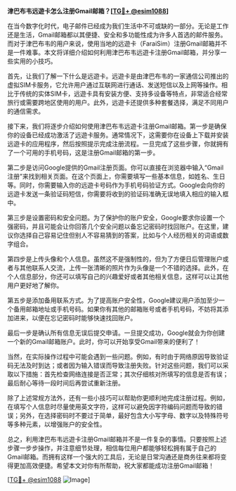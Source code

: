 **津巴布韦远遊卡怎么注册Gmail邮箱？[[TG💪+ @esim1088](https://t.me/s/esim1088)]**

在当今数字化时代，电子邮件已经成为我们生活中不可或缺的一部分。无论是工作还是生活，Gmail邮箱都以其便捷、安全和多功能性成为许多人首选的邮件服务。而对于津巴布韦的用户来说，使用当地的远遊卡（FaraiSim）注册Gmail邮箱并不是一件难事。本文将详细介绍如何利用津巴布韦远遊卡注册Gmail邮箱，并分享一些实用的小技巧。

首先，让我们了解一下什么是远遊卡。远遊卡是由津巴布韦的一家通信公司推出的虚拟SIM卡服务，它允许用户通过互联网进行通话、发送短信以及上网等操作。相比于传统的实体SIM卡，远遊卡具有安装方便、支持多设备等特点，非常适合经常旅行或需要跨地区使用的用户。此外，远遊卡还提供多种套餐选择，满足不同用户的通信需求。

接下来，我们将逐步介绍如何使用津巴布韦远遊卡注册Gmail邮箱。第一步是确保你的设备已经成功激活了远遊卡服务。通常情况下，这需要你在设备上下载并安装远遊卡的应用程序，然后按照提示完成注册流程。一旦完成了这些步骤，你就拥有了一个可用的手机号码，这是注册Gmail邮箱的第一步。

第二步是访问Google提供的Gmail注册页面。你可以直接在浏览器中输入“Gmail注册”来找到相关页面。在这个页面上，你需要填写一些基本信息，如姓名、生日等。同时，你需要输入你的远遊卡号码作为手机号码验证方式。Google会向你的远遊卡发送一条验证码短信，你需要将收到的验证码准确无误地填入相应的输入框中。

第三步是设置密码和安全问题。为了保护你的账户安全，Google要求你设置一个强密码，并且可能会让你回答几个安全问题以备忘记密码时找回账户。在这里，建议你选择自己容易记住但别人不容易猜到的答案，比如与个人经历相关的词语或数字组合。

第四步是上传头像和个人信息。虽然这不是强制性的，但为了方便日后管理账户或者与其他联系人交流，上传一张清晰的照片作为头像是一个不错的选择。此外，在个人信息部分，你还可以填写自己的兴趣爱好或者其他相关信息，这样可以让其他用户更好地了解你。

第五步是添加备用联系方式。为了提高账户安全性，Google建议用户添加至少一个备用邮箱地址或手机号码。如果你有其他的邮箱账号或者手机号码，不妨将其添加进来，以便在忘记密码时能够快速找回账户。

最后一步是确认所有信息无误后提交申请。一旦提交成功，Google就会为你创建一个新的Gmail邮箱账户。此时，你可以开始享受Gmail带来的便利了！

当然，在实际操作过程中可能会遇到一些问题。例如，有时由于网络原因导致验证码无法及时到达；或者因为输入错误而导致注册失败。针对这些问题，我们可以采取以下措施：首先检查网络连接是否正常；其次仔细核对所填写的信息是否有误；最后耐心等待一段时间后再尝试重新注册。

除了上述常规方法外，还有一些小技巧可以帮助你更顺利地完成注册过程。例如，在填写个人信息时尽量使用英文字符，这样可以避免因字符编码问题而导致的错误；另外，在选择密码时不要过于简单，最好包含大小写字母、数字以及特殊符号等多种元素，以增强账户的安全性。

总之，利用津巴布韦远遊卡注册Gmail邮箱并不是一件复杂的事情。只要按照上述步骤一步步操作，并注意细节处理，相信每位用户都能够轻松拥有属于自己的Gmail邮箱。而拥有这样一个强大的工具后，无论是日常沟通还是商务往来都将变得更加高效便捷。希望本文对你有所帮助，祝大家都能成功注册Gmail邮箱！

[[TG💪+ @esim1088](https://t.me/s/esim1088) ![Image](https://i.postimg.cc/4NQfJmqS/Snipaste-2025-05-13-00-14-12.png)]